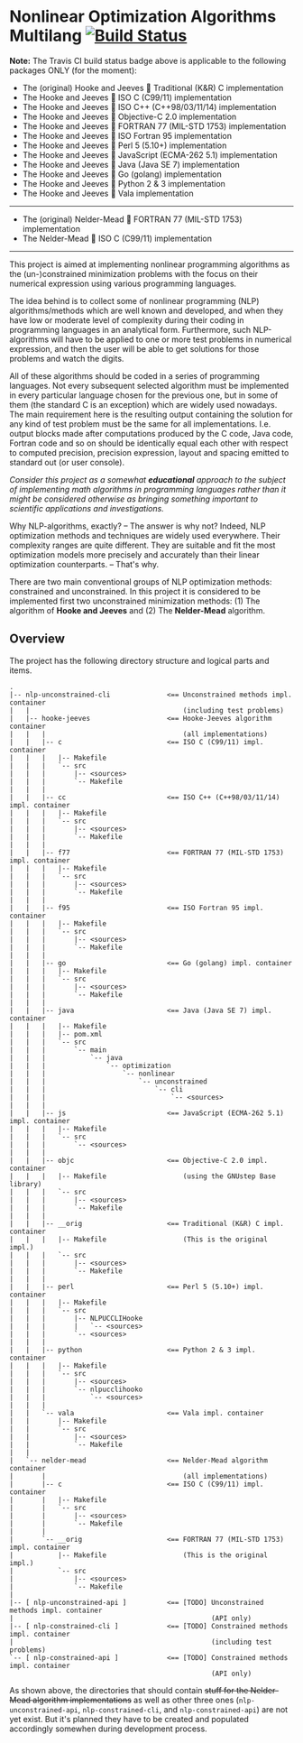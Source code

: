 # Nonlinear Optimization Algorithms Multilang [![Build Status](https://travis-ci.org/rgolubtsov/nonlinear-optimization-algorithms-multilang.svg?branch=master)](https://travis-ci.org/rgolubtsov/nonlinear-optimization-algorithms-multilang)

**Note:** The Travis CI build status badge above is applicable to the following packages ONLY (for the moment):
* The (original) Hooke and Jeeves :small_blue_diamond: Traditional (K&amp;R) C implementation
* The Hooke and Jeeves :small_blue_diamond: ISO C (C99/11) implementation
* The Hooke and Jeeves :small_blue_diamond: ISO C++ (C++98/03/11/14) implementation
* The Hooke and Jeeves :small_blue_diamond: Objective-C 2.0 implementation
* The Hooke and Jeeves :small_blue_diamond: FORTRAN 77 (MIL-STD 1753) implementation
* The Hooke and Jeeves :small_blue_diamond: ISO Fortran 95 implementation
* The Hooke and Jeeves :small_blue_diamond: Perl 5 (5.10+) implementation
* The Hooke and Jeeves :small_blue_diamond: JavaScript (ECMA-262 5.1) implementation
* The Hooke and Jeeves :small_blue_diamond: Java (Java SE 7) implementation
* The Hooke and Jeeves :small_blue_diamond: Go (golang) implementation
* The Hooke and Jeeves :small_blue_diamond: Python 2 &amp; 3 implementation
* The Hooke and Jeeves :small_blue_diamond: Vala implementation

---

* The (original) Nelder-Mead :small_blue_diamond: FORTRAN 77 (MIL-STD 1753) implementation
* The Nelder-Mead :small_blue_diamond: ISO C (C99/11) implementation

---

This project is aimed at implementing nonlinear programming algorithms as the (un-)constrained minimization problems with the focus on their numerical expression using various programming languages.

The idea behind is to collect some of nonlinear programming (NLP) algorithms/methods which are well known and developed, and when they have low or moderate level of complexity during their coding in programming languages in an analytical form. Furthermore, such NLP-algorithms will have to be applied to one or more test problems in numerical expression, and then the user will be able to get solutions for those problems and watch the digits.

All of these algorithms should be coded in a series of programming languages. Not every subsequent selected algorithm must be implemented in every particular language chosen for the previous one, but in some of them (the standard C is an exception) which are widely used nowadays. The main requirement here is the resulting output containing the solution for any kind of test problem must be the same for all implementations. I.e. output blocks made after computations produced by the C code, Java code, Fortran code and so on should be identically equal each other with respect to computed precision, precision expression, layout and spacing emitted to standard out (or user console).

*Consider this project as a somewhat __educational__ approach to the subject of implementing math algorithms in programming languages rather than it might be considered otherwise as bringing something important to scientific applications and investigations.*

Why NLP-algorithms, exactly? &ndash; The answer is why not? Indeed, NLP optimization methods and techniques are widely used everywhere. Their complexity ranges are quite different. They are suitable and fit the most optimization models more precisely and accurately than their linear optimization counterparts. &ndash; That's why.

There are two main conventional groups of NLP optimization methods: constrained and unconstrained. In this project it is considered to be implemented first two unconstrained minimization methods: (1) The algorithm of **Hooke and Jeeves** and (2) The **Nelder-Mead** algorithm.

## Overview

The project has the following directory structure and logical parts and items.

```
.
|-- nlp-unconstrained-cli              <== Unconstrained methods impl. container
|   |                                      (including test problems)
|   |-- hooke-jeeves                   <== Hooke-Jeeves algorithm container
|   |   |                                  (all implementations)
|   |   |-- c                          <== ISO C (C99/11) impl. container
|   |   |   |-- Makefile
|   |   |   `-- src
|   |   |       |-- <sources>
|   |   |       `-- Makefile
|   |   |
|   |   |-- cc                         <== ISO C++ (C++98/03/11/14) impl. container
|   |   |   |-- Makefile
|   |   |   `-- src
|   |   |       |-- <sources>
|   |   |       `-- Makefile
|   |   |
|   |   |-- f77                        <== FORTRAN 77 (MIL-STD 1753) impl. container
|   |   |   |-- Makefile
|   |   |   `-- src
|   |   |       |-- <sources>
|   |   |       `-- Makefile
|   |   |
|   |   |-- f95                        <== ISO Fortran 95 impl. container
|   |   |   |-- Makefile
|   |   |   `-- src
|   |   |       |-- <sources>
|   |   |       `-- Makefile
|   |   |
|   |   |-- go                         <== Go (golang) impl. container
|   |   |   |-- Makefile
|   |   |   `-- src
|   |   |       |-- <sources>
|   |   |       `-- Makefile
|   |   |
|   |   |-- java                       <== Java (Java SE 7) impl. container
|   |   |   |-- Makefile
|   |   |   |-- pom.xml
|   |   |   `-- src
|   |   |       `-- main
|   |   |           `-- java
|   |   |               `-- optimization
|   |   |                   `-- nonlinear
|   |   |                       `-- unconstrained
|   |   |                           `-- cli
|   |   |                               `-- <sources>
|   |   |
|   |   |-- js                         <== JavaScript (ECMA-262 5.1) impl. container
|   |   |   |-- Makefile
|   |   |   `-- src
|   |   |       `-- <sources>
|   |   |
|   |   |-- objc                       <== Objective-C 2.0 impl. container
|   |   |   |-- Makefile                   (using the GNUstep Base library)
|   |   |   `-- src
|   |   |       |-- <sources>
|   |   |       `-- Makefile
|   |   |
|   |   |-- __orig                     <== Traditional (K&R) C impl. container
|   |   |   |-- Makefile                   (This is the original impl.)
|   |   |   `-- src
|   |   |       |-- <sources>
|   |   |       `-- Makefile
|   |   |
|   |   |-- perl                       <== Perl 5 (5.10+) impl. container
|   |   |   |-- Makefile
|   |   |   `-- src
|   |   |       |-- NLPUCCLIHooke
|   |   |       |   `-- <sources>
|   |   |       `-- <sources>
|   |   |
|   |   |-- python                     <== Python 2 & 3 impl. container
|   |   |   |-- Makefile
|   |   |   `-- src
|   |   |       |-- <sources>
|   |   |       `-- nlpucclihooko
|   |   |           `-- <sources>
|   |   |
|   |   `-- vala                       <== Vala impl. container
|   |       |-- Makefile
|   |       `-- src
|   |           |-- <sources>
|   |           `-- Makefile
|   |
|   `-- nelder-mead                    <== Nelder-Mead algorithm container
|       |                                  (all implementations)
|       |-- c                          <== ISO C (C99/11) impl. container
|       |   |-- Makefile
|       |   `-- src
|       |       |-- <sources>
|       |       `-- Makefile
|       |
|       `-- __orig                     <== FORTRAN 77 (MIL-STD 1753) impl. container
|           |-- Makefile                   (This is the original impl.)
|           `-- src
|               |-- <sources>
|               `-- Makefile
|
|-- [ nlp-unconstrained-api ]          <== [TODO] Unconstrained methods impl. container
|                                                 (API only)
|-- [ nlp-constrained-cli ]            <== [TODO] Constrained methods impl. container
|                                                 (including test problems)
`-- [ nlp-constrained-api ]            <== [TODO] Constrained methods impl. container
                                                  (API only)
```

As shown above, the directories that should contain ~~stuff for the Nelder-Mead algorithm implementations~~ as well as other three ones (`nlp-unconstrained-api`, `nlp-constrained-cli`, and `nlp-constrained-api`) are not yet exist. But it's planned they have to be created and populated accordingly somewhen during development process.
